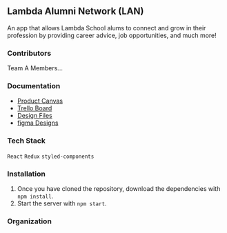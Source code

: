 ## Lambda Alumni Network (LAN)

An app that allows Lambda School alums to connect and grow in their profession by providing career advice, job opportunities, and much more!

### Contributors

Team A Members...

### Documentation

- [Product Canvas](https://docs.google.com/document/d/1-EyxKbikGrsTf08nTBxqso0zCdZ0HnKnJG7sbXu-d3s/edit#heading=h.n2quesrx1caj)
- [Trello Board](https://trello.com/b/NOH7uQ8q/lambda-alumni-network)
- [Design Files](https://projects.invisionapp.com/share/DRJBSR53VNS#/screens?browse)
- [figma Designs](https://www.figma.com/file/dvN117XfF6S5YWGqMIM3LV/Lambda-alumni?node-id=0%3A1)

### Tech Stack

`React`
`Redux`
`styled-components`

### Installation

1. Once you have cloned the repository, download the dependencies with `npm install`.
2. Start the server with `npm start`.


### Organization

